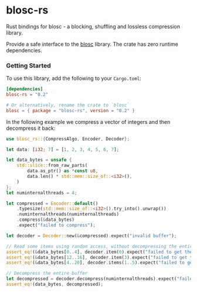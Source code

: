 # blosc-rs
Rust bindings for blosc - a blocking, shuffling and lossless compression library.

Provide a safe interface to the [blosc](https://github.com/Blosc/c-blosc) library.
The crate has zero runtime dependencies.

### Getting Started

To use this library, add the following to your `Cargo.toml`:
```toml
[dependencies]
blosc-rs = "0.2"

# Or alternatively, rename the crate to `blosc`
blosc = { package = "blosc-rs", version = "0.2" }
```

In the following example we compress a vector of integers and then decompress it back:
```rust
use blosc_rs::{CompressAlgo, Encoder, Decoder};

let data: [i32; 7] = [1, 2, 3, 4, 5, 6, 7];

let data_bytes = unsafe {
    std::slice::from_raw_parts(
        data.as_ptr() as *const u8,
        data.len() * std::mem::size_of::<i32>(),
    )
};
let numinternalthreads = 4;

let compressed = Encoder::default()
    .typesize(std::mem::size_of::<i32>().try_into().unwrap())
    .numinternalthreads(numinternalthreads)
    .compress(&data_bytes)
    .expect("failed to compress");

let decoder = Decoder::new(&compressed).expect("invalid buffer");

// Read some items using random access, without decompressing the entire buffer
assert_eq!(&data_bytes[0..4], decoder.item(0).expect("failed to get the 0-th item"));
assert_eq!(&data_bytes[12..16], decoder.item(3).expect("failed to get the 3-th item"));
assert_eq!(&data_bytes[4..20], decoder.items(1..5).expect("failed to get items 1 to 4"));

// Decompress the entire buffer
let decompressed = decoder.decompress(numinternalthreads).expect("failed to decompress");
assert_eq!(data_bytes, decompressed);
```
